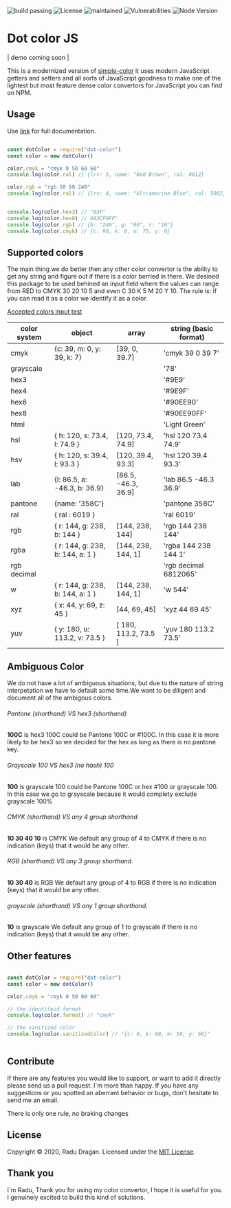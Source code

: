 
![build passing](https://travis-ci.org/draganradu/dot-color-js.svg?branch=master) ![License](https://img.shields.io/npm/l/dot-color) ![maintained](https://img.shields.io/maintenance/yes/2020) ![Vulnerabilities](https://img.shields.io/snyk/vulnerabilities/npm/dot-color) ![Node Version](https://img.shields.io/node/v/dot-color)
# Dot color JS

| demo coming soon |

This is a modernized version of [simple-color](https://www.npmjs.com/package/simple-color-converter) it uses modern JavaScript getters and setters and all sorts of JavaScript goodness to make one of the lightest but most feature dense color convertors for JavaScript you can find on NPM.

## Usage
Use [link](https://github.com/draganradu/dot-color-js/blob/master/exemples/simple-color-object-exemple.md) for full documentation.
```javascript

const dotColor = require("dot-color")
const color = new dotColor()

color.cmyk = "cmyk 0 50 60 60"
console.log(color.ral) // {lrv: 5, name: "Red Brown", ral: 8012}

color.rgb = "rgb 10 60 240"
console.log(color.ral) // {lrv: 4, name: "Ultramarine Blue", ral: 5002}


console.log(color.hex3) // "03F"
console.log(color.hex8) // 0A3CF0FF"
console.log(color.rgb) // {b: "240", g: "60", r: "10"}
console.log(color.cmyk) // {c: 96, k: 6, m: 75, y: 0}

```

## Supported colors
The main thing we do better then any other color convertor is the ability to get any string and figure out if there is a color berried in there. We desined this package to be used behined an input field where the values can range from RED to CMYK 30 20 10 5 and even C 30 K 5 M 20 Y 10. The rule is: if you can read it as a color we identify it as a color.

[Accepted colors input test](exemple_color.md)

| color system      |  object   | array     | string (basic format) |
| ---               |  ---      | ---       | ---    |
| cmyk              | {c: 39, m: 0, y: 39, k: 7} | [39, 0, 39.7] | 'cmyk 39 0 39 7'
| grayscale         |           |           | '78' |
| hex3              |           |           | '#9E9' |
| hex4              |           |           | '#9E9F' |
| hex6              |           |           | '#90EE90' |
| hex8              |           |           | '#90EE90FF' |
| html              |           |           | 'Light Green' |
| hsl               | { h: 120, s: 73.4, l: 74.9 } | [120, 73.4, 74.9] | 'hsl 120 73.4 74.9' |
| hsv               | { h: 120, s: 39.4, l: 93.3 } | [120, 39.4, 93.3] | 'hsl 120 39.4 93.3' |
| lab               |  {l: 86.5, a: -46.3, b: 36.9} | [86.5, -46.3, 36.9] | 'lab 86.5 -46.3 36.9' |
| pantone           | {name: '358C'} | | 'pantone 358C' |
| ral   | { ral : 6019 } | | 'ral 6019'|
| rgb | { r: 144, g: 238, b: 144 } | [144, 238, 144] | 'rgb 144 238 144'|
| rgba | { r: 144, g: 238, b: 144, a: 1 } | [144, 238, 144, 1] | 'rgba 144 238 144 1'|
| rgb decimal | | | 'rgb decimal 6812065' | 
| w | { r: 144, g: 238, b: 144, a: 1 } | [144, 238, 144, 1] | 'w 544' |
| xyz | { x: 44, y: 69, z: 45 } | [44, 69, 45] | 'xyz 44 69 45' |
| yuv | { y: 180, u: 113.2, v: 73.5 } | [ 180, 113.2, 73.5 ] | 'yuv 180 113.2 73.5' |

## Ambiguous Color
We do not have a lot of ambiguous situations, but due to the nature of string interpetation we have to default some time.We want to be diligent and document all of the ambigous colors.

###### Pantone (shorthand) VS hex3 (shorthand)
**100C** is hex3
100C could be Pantone 100C or #100C. In this case it is more likely to be hex3 so we decided for the hex as long as there is no pantone key.

###### Grayscale 100 VS hex3 (no hash) 100
**100** is grayscale
100 could be Pantone 100C or hex #100 or grayscale 100. In this case we go to grayscale because it would complety exclude grayscale 100% 

###### CMYK (shorthand) VS any 4 group shorthand.
**10 30 40 10** is CMYK 
We default any group of 4 to CMYK if there is no indication (keys) that it would be any other.

###### RGB (shorthand) VS any 3 group shorthand.
**10 30 40** is RGB
We default any group of 4 to RGB if there is no indication (keys) that it would be any other.

###### grayscale (shorthand) VS any 1 group shorthand.
**10** is grayscale
We default any group of 1 to grayscale if there is no indication (keys) that it would be any other.

## Other features
```javascript

const dotColor = require("dot-color")
const color = new dotColor()

color.cmyk = "cmyk 0 50 60 60"

// the identifeid format
console.log(color.format) // "cmyk"

// the sanitized color
console.log(color.sanitizedColor) // "{c: 0, k: 60, m: 50, y: 60}"



```


## Contribute
If there are any features you would like to support, or want to add it directly please send us a pull request. I`m more than happy.
If you have any suggestions or you spotted an aberrant behavior or bugs, don't hesitate to send me an email. 

There is only one rule, no braking changes

## License
Copyright © 2020, Radu Dragan. Licensed under the [MIT License](https://github.com/draganradu/dot-color-js/blob/master/LICENSE).

## Thank you

I`m Radu, Thank you for using my color convertor, I hope it is useful for you. I genuinely excited to build this kind of solutions.